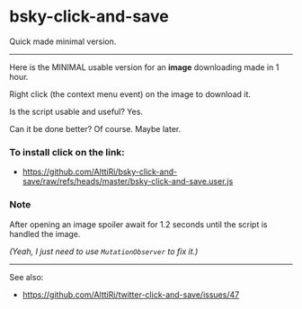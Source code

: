 # bsky-click-and-save
Quick made minimal version.

---

Here is the MINIMAL usable version for an **image** downloading made in 1 hour.

Right click (the context menu event) on the image to download it.

Is the script usable and useful? Yes.

Can it be done better? Of course. Maybe later.

### To install click on the link:
- https://github.com/AlttiRi/bsky-click-and-save/raw/refs/heads/master/bsky-click-and-save.user.js

### Note

After opening an image spoiler await for 1.2 seconds until the script is handled the image. 

_(Yeah, I just need to use `MutationObserver` to fix it.)_

---

See also: 
- https://github.com/AlttiRi/twitter-click-and-save/issues/47
